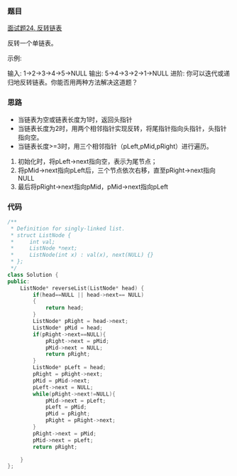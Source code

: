 ### 题目
[面试题24. 反转链表](https://leetcode-cn.com/problems/reverse-linked-list/)

反转一个单链表。

示例:

输入: 1->2->3->4->5->NULL
输出: 5->4->3->2->1->NULL
进阶:
你可以迭代或递归地反转链表。你能否用两种方法解决这道题？


### 思路
- 当链表为空或链表长度为1时，返回头指针
- 当链表长度为2时，用两个相邻指针实现反转，将尾指针指向头指针，头指针指向空。
- 当链表长度>=3时，用三个相邻指针（pLeft,pMid,pRight）进行遍历。
1. 初始化时，将pLeft->next指向空，表示为尾节点；
2. 将pMid->next指向pLeft后，三个节点依次右移，直至pRight->next指向NULL
3. 最后将pRight->next指向pMid，pMid->next指向pLeft

### 代码
```cpp
/**
 * Definition for singly-linked list.
 * struct ListNode {
 *     int val;
 *     ListNode *next;
 *     ListNode(int x) : val(x), next(NULL) {}
 * };
 */
class Solution {
public:
    ListNode* reverseList(ListNode* head) {
        if(head==NULL || head->next== NULL)
        {
            return head;
        }
        ListNode* pRight = head->next;
        ListNode* pMid = head;
        if(pRight->next==NULL){
            pRight->next = pMid;
            pMid->next = NULL;
            return pRight;
        }
        ListNode* pLeft = head;
        pRight = pRight->next;
        pMid = pMid->next;
        pLeft->next = NULL;
        while(pRight->next!=NULL){
            pMid->next = pLeft;
            pLeft = pMid;
            pMid = pRight;
            pRight = pRight->next;
        }
        pRight->next = pMid;
        pMid->next = pLeft;
        return pRight;

    }
};
```

